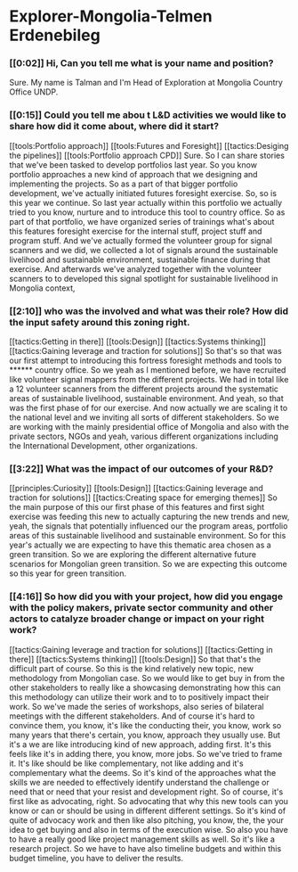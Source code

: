 # Explorer\-Mongolia\-Telmen Erdenebileg

### [[0:02]] Hi, Can you tell me what is your name and position?

Sure\. My name is Talman and I'm Head of Exploration at Mongolia Country Office UNDP\.

### [[0:15]] Could you tell me abou t L&D activities we would like to share how did it come about, where did it start?

[[tools:Portfolio approach]]
[[tools:Futures and Foresight]]
[[tactics:Desiging the pipelines]]
[[tools:Portfolio approach CPD]]
Sure\. So I can share stories that we've been tasked to develop portfolios last year\. So you know portfolio approaches a new kind of approach that we designing and implementing the projects\. So as a part of that bigger portfolio development, we've actually initiated futures foresight exercise\. So, so is this year we continue\. So last year actually within this portfolio we actually tried to you know, nurture and to introduce this tool to country office\. So as part of that portfolio, we have organized series of trainings what's about this features foresight exercise for the internal stuff, project stuff and program stuff\. And we've actually formed the volunteer group for signal scanners and we did, we collected a lot of signals around the sustainable livelihood and sustainable environment, sustainable finance during that exercise\. And afterwards we've analyzed together with the volunteer scanners to to developed this signal spotlight for sustainable livelihood in Mongolia context, 


### [[2:10]] who was the involved and what was their role? How did the input safety around this zoning right\.

[[tactics:Getting in there]]
[[tools:Design]]
[[tactics:Systems thinking]]
[[tactics:Gaining leverage and traction for solutions]]
So that's so that was our first attempt to introducing this fortress foresight methods and tools to \*\*\*\*\*\* country office\. So we yeah as I mentioned before, we have recruited like volunteer signal mappers from the different projects\. We had in total like a 12 volunteer scanners from the different projects around the systematic areas of sustainable livelihood, sustainable environment\. And yeah, so that was the first phase of for our exercise\. And now actually we are scaling it to the national level and we inviting all sorts of different stakeholders\. So we are working with the mainly presidential office of Mongolia and also with the private sectors, NGOs and yeah, various different organizations including the International Development, other organizations\.


### [[3:22]] What was the impact of our outcomes of your R&D?

[[principles:Curiosity]]
[[tools:Design]]
[[tactics:Gaining leverage and traction for solutions]]
[[tactics:Creating space for emerging themes]]
So the main purpose of this our first phase of this features and first sight exercise was feeding this new to actually capturing the new trends and new, yeah, the signals that potentially influenced our the program areas, portfolio areas of this sustainable livelihood and sustainable environment\. So for this year's actually we are expecting to have this thematic area chosen as a green transition\. So we are exploring the different alternative future scenarios for Mongolian green transition\. So we are expecting this outcome so this year for green transition\.


### [[4:16]] So how did you with your project, how did you engage with the policy makers, private sector community and other actors to catalyze broader change or impact on your right work?

[[tactics:Gaining leverage and traction for solutions]]
[[tactics:Getting in there]]
[[tactics:Systems thinking]]
[[tools:Design]]
So that that's the difficult part of course\. So this is the kind relatively new topic, new methodology from Mongolian case\. So we would like to get buy in from the other stakeholders to really like a showcasing demonstrating how this can this methodology can utilize their work and to to positively impact their work\. So we've made the series of workshops, also series of bilateral meetings with the different stakeholders\. And of course it's hard to convince them, you know, it's like the conducting their, you know, work so many years that there's certain, you know, approach they usually use\. But it's a we are like introducing kind of new approach, adding first\. It's this feels like it's in adding there, you know, more jobs\. So we've tried to frame it\. It's like should be like complementary, not like adding and it's complementary what the deems\. So it's kind of the approaches what the skills we are needed to effectively identify understand the challenge or need that or need that your resist and development right\. So of course, it's first like as advocating, right\. So advocating that why this new tools can you know or can or should be using in different different settings\. So it's kind of quite of advocacy work and then like also pitching, you know, the, the your idea to get buying and also in terms of the execution wise\. So also you have to have a really good like project management skills as well\. So it's like a research project\. So we have to have also timeline budgets and within this budget timeline, you have to deliver the results\.



